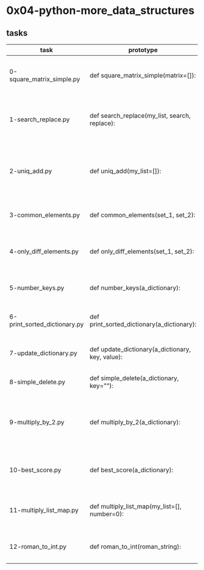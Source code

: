 # 0x04-python-more_data_structures
## tasks

| task | prototype | duty |
|------|-----------|------|
| 0-square_matrix_simple.py | def square_matrix_simple(matrix=[]): | computes the square value of all integers of a matrix |
| 1-search_replace.py | def search_replace(my_list, search, replace): | replaces all occurrences of an element by another in a new list |
| 2-uniq_add.py | def uniq_add(my_list=[]): | adds all unique integers in a list (only once for each integer). |
| 3-common_elements.py | def common_elements(set_1, set_2): | returns a set of common elements in two sets |
| 4-only_diff_elements.py | def only_diff_elements(set_1, set_2): | returns a set of all elements present in only one set |
| 5-number_keys.py | def number_keys(a_dictionary): | returns the number of keys in a dictionary |
| 6-print_sorted_dictionary.py | def print_sorted_dictionary(a_dictionary): | prints a dictionary by ordered keys |
| 7-update_dictionary.py | def update_dictionary(a_dictionary, key, value): | replaces or adds key/value in a dictionary |
| 8-simple_delete.py | def simple_delete(a_dictionary, key=""): | deletes a key in a dictionary |
| 9-multiply_by_2.py | def multiply_by_2(a_dictionary): | returns a new dictionary with all values multiplied by 2 |
| 10-best_score.py | def best_score(a_dictionary): | returns a key with the biggest integer value |
| 11-multiply_list_map.py | def multiply_list_map(my_list=[], number=0): | that returns a list with all values multiplied by a number |
| 12-roman_to_int.py | def roman_to_int(roman_string): |  converts a Roman numeral to an integer |